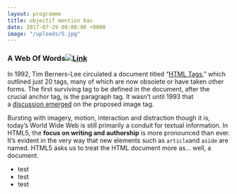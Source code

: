 ```yaml
---
layout: programme
title: objectif mention bac
date: 2017-07-29 00:00:00 +0000
image: "/uploads/5.jpg"
---
```

### A Web Of Words[![Link](https://www.smashingmagazine.com/images/link.svg)](https://www.smashingmagazine.com/2011/11/the-perfect-paragraph/#a-web-of-words)

In 1992, Tim Berners-Lee circulated a document titled “[HTML Tags](http://www.w3.org/History/19921103-hypertext/hypertext/WWW/MarkUp/Tags.html),” which outlined just 20 tags, many of which are now obsolete or have taken other forms. The first surviving tag to be defined in the document, after the crucial anchor tag, is the paragraph tag. It wasn’t until 1993 that a [discussion emerged](http://1997.webhistory.org/www.lists/www-talk.1993q1/0182.html) on the proposed image tag.

Bursting with imagery, motion, interaction and distraction though it is, today’s World Wide Web is still primarily a conduit for textual information. In HTML5, the **focus on writing and authorship** is more pronounced than ever. It’s evident in the very way that new elements such as `article`and `aside` are named. HTML5 asks us to treat the HTML document more as… well, a document.

* test
* test
* test